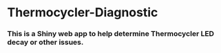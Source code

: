 # Thermocycler-Diagnostic
### This is a Shiny web app to help determine Thermocycler LED decay or other issues.